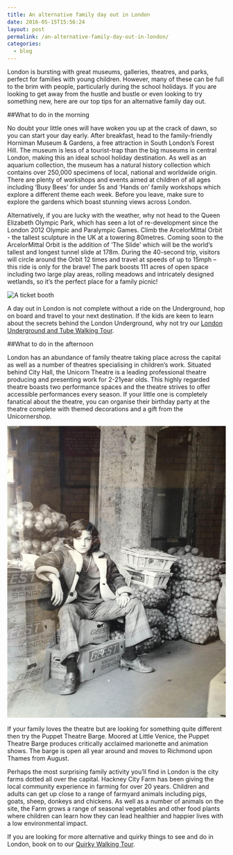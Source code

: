 ```yaml
---
title: ﻿An alternative family day out in London
date: 2016-05-15T15:56:24
layout: post
permalink: /an-alternative-family-day-out-in-london/
categories:
  - blog
---
```


London is bursting with great museums, galleries, theatres, and parks, perfect for families with young children. However, many of these can be full to the brim with people, particularly during the school holidays. If you are looking to get away from the hustle and bustle or even looking to try something new, here are our top tips for an alternative family day out.

##What to do in the morning

No doubt your little ones will have woken you up at the crack of dawn, so you can start your day early. After breakfast, head to the family-friendly Horniman Museum & Gardens, a free attraction in South London’s Forest Hill. The museum is less of a tourist-trap than the big museums in central London, making this an ideal school holiday destination. As well as an aquarium collection, the museum has a natural history collection which contains over 250,000 specimens of local, national and worldwide origin. There are plenty of workshops and events aimed at children of all ages including ‘Busy Bees’ for under 5s and ‘Hands on’ family workshops which explore a different theme each week. Before you leave, make sure to explore the gardens which boast stunning views across London.

Alternatively, if you are lucky with the weather, why not head to the Queen Elizabeth Olympic Park, which has seen a lot of re-development since the London 2012 Olympic and Paralympic Games. Climb the ArcelorMittal Orbit - the tallest sculpture in the UK at a towering 80metres. Coming soon to the ArcelorMittal Orbit is the addition of ‘The Slide’ which will be the world’s tallest and longest tunnel slide at 178m. During the 40-second trip, visitors will circle around the Orbit 12 times and travel at speeds of up to 15mph – this ride is only for the brave! The park boosts 111 acres of open space including two large play areas, rolling meadows and intricately designed wetlands, so it’s the perfect place for a family picnic!

![A ticket booth](ticket-hall-770x1027.jpg)

A day out in London is not complete without a ride on the Underground, hop on board and travel to your next destination. If the kids are keen to learn about the secrets behind the London Underground, why not try our [London Underground and Tube Walking Tour](/product/london-underground-and-tube-tour/).

##What to do in the afternoon

London has an abundance of family theatre taking place across the capital as well as a number of theatres specialising in children’s work. Situated behind City Hall, the Unicorn Theatre is a leading professional theatre producing and presenting work for 2-21year olds. This highly regarded theatre boasts two performance spaces and the theatre strives to offer accessible performances every season. If your little one is completely fanatical about the theatre, you can organise their birthday party at the theatre complete with themed decorations and a gift from the Unicornershop.

![Man sitting on boxes of onions at a market](/images/market-770x1027.jpg)


If your family loves the theatre but are looking for something quite different then try the Puppet Theatre Barge. Moored at Little Venice, the Puppet Theatre Barge produces critically acclaimed marionette and animation shows. The barge is open all year around and moves to Richmond upon Thames from August.

Perhaps the most surprising family activity you’ll find in London is the city farms dotted all over the capital. Hackney City Farm has been giving the local community experience in farming for over 20 years. Children and adults can get up close to a range of farmyard animals including pigs, goats, sheep, donkeys and chickens. As well as a number of animals on the site, the Farm grows a range of seasonal vegetables and other food plants where children can learn how they can lead healthier and happier lives with a low environmental impact.

If you are looking for more alternative and quirky things to see and do in London, book on to our [Quirky Walking Tour](/product/quirky-tour/).
